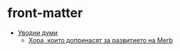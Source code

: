 # front-matter

 <ul class='toc'><li><a href='/bg/front-matter/preface'>Уводни думи</a><ul style='list-style: none;'/></li></ul>

<ul class='toc'><li><a href='/bg/front-matter/contributors'>Хора, които допринасят за развитието на Merb</a><ul style='list-style: none;'/></li></ul> 